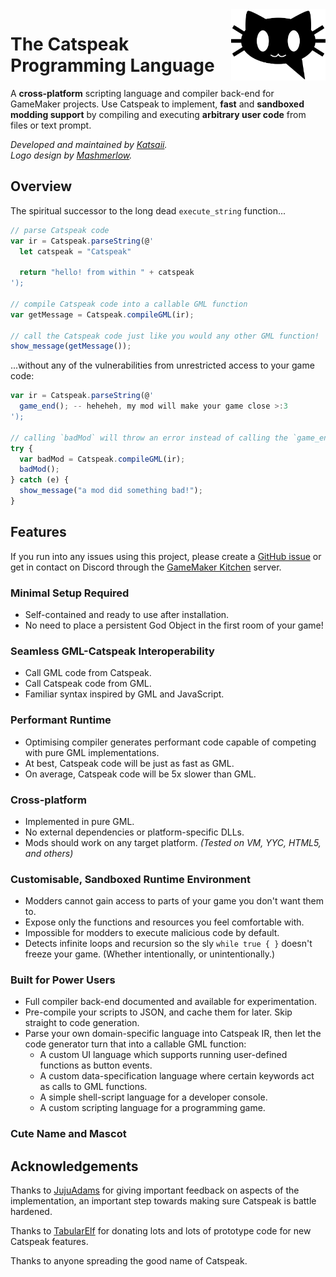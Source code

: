 <picture>
  <source
    media="(prefers-color-scheme: dark)"
    align="right"
    width="30%"
    height="30%"
    srcset="./catspeak-logo-dark.svg">
  <source
    media="(prefers-color-scheme: light)"
    align="right"
    width="30%"
    height="30%"
    srcset="./catspeak-logo.svg">
  <img
    align="right"
    width="30%"
    height="30%"
    alt="Catspeak Logo"
    src="./catspeak-logo.svg">
</picture>

# The Catspeak Programming Language

A **cross-platform** scripting language and compiler back-end for GameMaker
projects. Use Catspeak to implement, **fast** and **sandboxed modding support**
by compiling and executing **arbitrary user code** from files or text prompt.

_Developed and maintained by [Katsaii](https://www.katsaii.com/)._  
_Logo design by [Mashmerlow](https://mashmerlow.github.io/)._  

## Overview

The spiritual successor to the long dead `execute_string` function...

```js
// parse Catspeak code
var ir = Catspeak.parseString(@'
  let catspeak = "Catspeak"

  return "hello! from within " + catspeak
');

// compile Catspeak code into a callable GML function
var getMessage = Catspeak.compileGML(ir);

// call the Catspeak code just like you would any other GML function!
show_message(getMessage());
```

...without any of the vulnerabilities from unrestricted access to your game
code:

```js
var ir = Catspeak.parseString(@'
  game_end(); -- heheheh, my mod will make your game close >:3
');

// calling `badMod` will throw an error instead of calling the `game_end` function
try {
  var badMod = Catspeak.compileGML(ir);
  badMod();
} catch (e) {
  show_message("a mod did something bad!");
}
```

## Features

If you run into any issues using this project, please create a [GitHub issue](https://github.com/katsaii/catspeak-lang/issues/new/choose)
or get in contact on Discord through the [GameMaker Kitchen](https://discord.com/channels/724320164371497020/1007968808926982184) server.

### Minimal Setup Required

 - Self-contained and ready to use after installation.
 - No need to place a persistent God Object in the first room of your game!

### Seamless GML-Catspeak Interoperability

 - Call GML code from Catspeak.
 - Call Catspeak code from GML.
 - Familiar syntax inspired by GML and JavaScript.

### Performant Runtime

 - Optimising compiler generates performant code capable of competing with pure GML implementations.
 - At best, Catspeak code will be just as fast as GML.
 - On average, Catspeak code will be 5x slower than GML.

### Cross-platform

 - Implemented in pure GML.
 - No external dependencies or platform-specific DLLs.
 - Mods should work on any target platform. _(Tested on VM, YYC, HTML5, and others)_

### Customisable, Sandboxed Runtime Environment

 - Modders cannot gain access to parts of your game you don't want them to.
 - Expose only the functions and resources you feel comfortable with.
 - Impossible for modders to execute malicious code by default.
 - Detects infinite loops and recursion so the sly `while true { }` doesn't freeze your game. (Whether intentionally, or unintentionally.)

### Built for Power Users

 - Full compiler back-end documented and available for experimentation.
 - Pre-compile your scripts to JSON, and cache them for later. Skip straight to code generation.
 - Parse your own domain-specific language into Catspeak IR, then let the code generator turn that into a callable GML function:
   - A custom UI language which supports running user-defined functions as button events.
   - A custom data-specification language where certain keywords act as calls to GML functions.
   - A simple shell-script language for a developer console.
   - A custom scripting language for a programming game.

### Cute Name and Mascot

## Acknowledgements

Thanks to [JujuAdams](https://www.jujuadams.com/) for giving important feedback
on aspects of the implementation, an important step towards making sure
Catspeak is battle hardened.

Thanks to [TabularElf](https://github.com/tabularelf) for donating lots and lots
of prototype code for new Catspeak features.

Thanks to anyone spreading the good name of Catspeak.